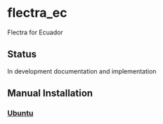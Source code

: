 # flectra_ec
Flectra for Ecuador

## Status
In development documentation and implementation

## Manual Installation
### [Ubuntu](./doc/install/ubuntu/README.md)
